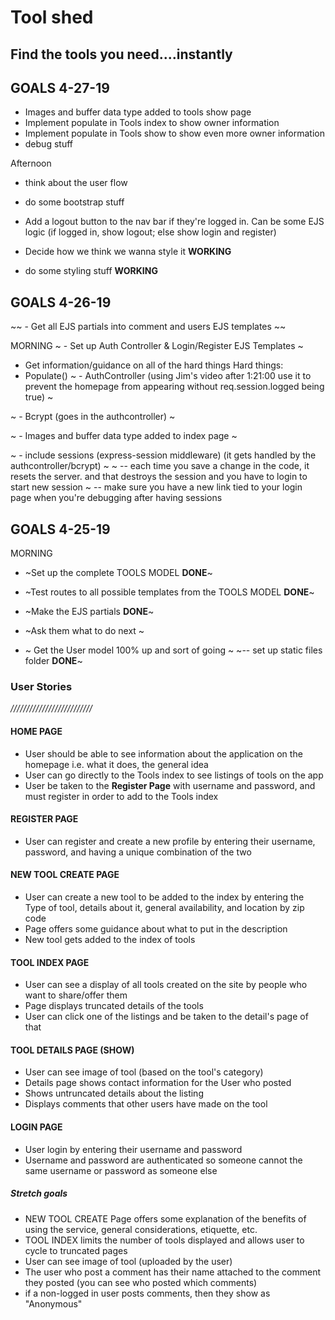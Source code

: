 # Tool shed
## Find the tools you need....instantly


## GOALS 4-27-19

- Images and buffer data type added to tools show page
- Implement populate in Tools index to show owner information
- Implement populate in Tools show to show even more owner information
- debug stuff 

Afternoon
- think about the user flow 
- do some bootstrap stuff
- Add a logout button to the nav bar if they're logged in. Can be some EJS logic (if logged in, show logout; else show login and register)

- Decide how we think we wanna style it **WORKING**
- do some styling stuff **WORKING**

## GOALS 4-26-19 


~~ - Get all EJS partials into comment and users EJS templates ~~


MORNING 
~ - Set up Auth Controller & Login/Register EJS Templates ~
 
- Get information/guidance on all of the hard things 
Hard things:
- Populate()
~ - AuthController (using Jim's video after 1:21:00 use it to prevent the homepage from appearing without req.session.logged being true) ~ 

~ - Bcrypt (goes in the authcontroller) ~ 

~ - Images and buffer data type added to index page ~

~ - include sessions (express-session middleware) (it gets handled by the authcontroller/bcrypt) ~ 
~ -- each time you save a change in the code, it resets the server. and that destroys the session and you have to login to start new session ~ 
-- make sure you have a new link tied to your login page when you're debugging after having sessions


## GOALS 4-25-19 

MORNING
- ~Set up the complete TOOLS MODEL **DONE**~
- ~Test routes to all possible templates from the TOOLS MODEL **DONE**~
- ~Make the EJS partials **DONE**~


- ~Ask them what to do next ~
- ~ Get the User model 100% up and sort of going ~
~-- set up static files folder **DONE**~





### User Stories
*//////////////////////////*

#### HOME PAGE
- User should be able to see information about the application on the homepage i.e. what it does, the general idea
- User can go directly to the Tools index to see listings of tools on the app 
- User be taken to the **Register Page** with username and password, and must register in order to add to the Tools index

#### REGISTER PAGE
- User can register and create a new profile by entering their username, password, and having a unique combination of the two

#### NEW TOOL CREATE PAGE
- User can create a new tool to be added to the index by entering the Type of tool, details about it, general availability, and location by zip code 
- Page offers some guidance about what to put in the description
- New tool gets added to the index of tools

#### TOOL INDEX PAGE 
- User can see a display of all tools created on the site by people who want to share/offer them
- Page displays truncated details of the tools
- User can click one of the listings and be taken to the detail's page of that

#### TOOL DETAILS PAGE (SHOW)
- User can see image of tool (based on the tool's category)
- Details page shows contact information for the User who posted
- Shows untruncated details about the listing
- Displays comments that other users have made on the tool 

#### LOGIN PAGE
- User login by entering their username and password
- Username and password are authenticated so someone cannot the same username or password as someone else 




##### Stretch goals
- NEW TOOL CREATE Page offers some explanation of the benefits of using the service, general considerations, etiquette, etc.
- TOOL INDEX limits the number of tools displayed and allows user to cycle to truncated pages
- User can see image of tool (uploaded by the user)
- The user who post a comment has their name attached to the comment they posted (you can see who posted which comments)
- if a non-logged in user posts comments, then they show as "Anonymous"